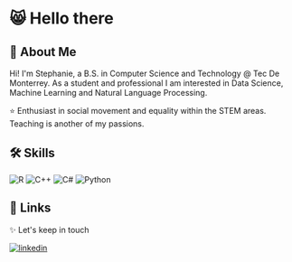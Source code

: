 
# 😸 Hello there 


## 🌺 About Me
Hi! I'm Stephanie, a B.S. in Computer Science and Technology @ Tec De Monterrey. As a student and professional I am interested in Data Science, Machine Learning and Natural Language Processing.

⭐ Enthusiast in social movement and equality within the STEM areas. Teaching is another of my passions.




## 🛠 Skills
![R](https://img.shields.io/badge/C%2B%2B-%23b6befc?logo=c%2B%2B&logoColor=%230a145c) 
![C++](https://img.shields.io/badge/R-%23b6befc?logo=r&logoColor=%230a145c) 
![C#](https://img.shields.io/badge/C%23-%23b6befc?logo=csharp&logoColor=%230a145c)
![Python](https://img.shields.io/badge/Python-%23b6befc?logo=python&logoColor=%230a145c)


## 🔗 Links
✨ Let's keep in touch 

[![linkedin](https://img.shields.io/badge/linkedin-0A66C2?style=for-the-badge&logo=linkedin&logoColor=white)](https://www.linkedin.com/in/stephanie-ruiz-diaz/)


